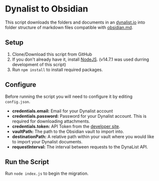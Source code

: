 # Dynalist to Obsidian

This script downloads the folders and documents in an [dynalist.io](https://dynalist.io/) into folder structure of markdown files compatible with [obsidian.md](https://obsidian.md/).

## Setup

1. Clone/Download this script from GitHub
2. If you don't already have it, install [NodeJS](https://nodejs.org/en/). (v14.7.1 was used durring development of this script)
5. Run `npm install` to install required packages.

## Configure

Before running the script you will need to configure it by editing `config.json`.

- **credentials.email:** Email for your Dynalist account
- **credentials.password:** Password for your Dynalist account. This is required for downloading attachments.
- **credentials.token:** API Token from the [developer site](https://dynalist.io/developer).
- **vaultPath:** The path to the Obsidian vault to import into.
- **destinationPath:** A relative path within your vault where you would like to import your Dynalist documents.
- **requestInterval:** The interval between requests to the DynaList API. 

## Run the Script

Run `node index.js` to begin the migration.